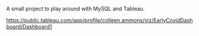 A small project to play around with MySQL and Tableau.

<Only deals with early COVID-19 data with limited countries>

https://public.tableau.com/app/profile/colleen.ammons/viz/EarlyCovidDashboard/Dashboard1
